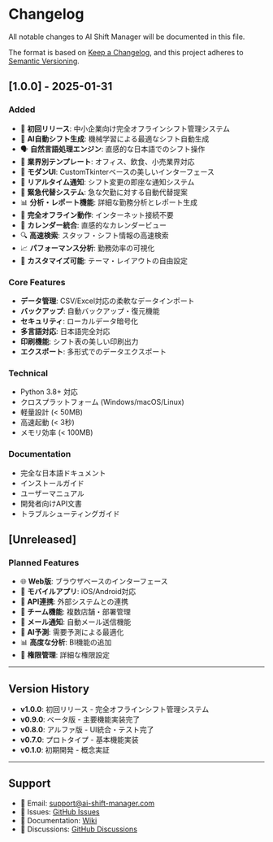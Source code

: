 # Changelog

All notable changes to AI Shift Manager will be documented in this file.

The format is based on [Keep a Changelog](https://keepachangelog.com/en/1.0.0/),
and this project adheres to [Semantic Versioning](https://semver.org/spec/v2.0.0.html).

## [1.0.0] - 2025-01-31

### Added
- 🎉 **初回リリース**: 中小企業向け完全オフラインシフト管理システム
- 🤖 **AI自動シフト生成**: 機械学習による最適なシフト自動生成
- 🗣️ **自然言語処理エンジン**: 直感的な日本語でのシフト操作
- 🏢 **業界別テンプレート**: オフィス、飲食、小売業界対応
- 📱 **モダンUI**: CustomTkinterベースの美しいインターフェース
- 🔄 **リアルタイム通知**: シフト変更の即座な通知システム
- 🚨 **緊急代替システム**: 急な欠勤に対する自動代替提案
- 📊 **分析・レポート機能**: 詳細な勤務分析とレポート生成
- 💾 **完全オフライン動作**: インターネット接続不要
- 📅 **カレンダー統合**: 直感的なカレンダービュー
- 🔍 **高速検索**: スタッフ・シフト情報の高速検索
- 📈 **パフォーマンス分析**: 勤務効率の可視化
- 🎨 **カスタマイズ可能**: テーマ・レイアウトの自由設定

### Core Features
- **データ管理**: CSV/Excel対応の柔軟なデータインポート
- **バックアップ**: 自動バックアップ・復元機能
- **セキュリティ**: ローカルデータ暗号化
- **多言語対応**: 日本語完全対応
- **印刷機能**: シフト表の美しい印刷出力
- **エクスポート**: 多形式でのデータエクスポート

### Technical
- Python 3.8+ 対応
- クロスプラットフォーム (Windows/macOS/Linux)
- 軽量設計 (< 50MB)
- 高速起動 (< 3秒)
- メモリ効率 (< 100MB)

### Documentation
- 完全な日本語ドキュメント
- インストールガイド
- ユーザーマニュアル
- 開発者向けAPI文書
- トラブルシューティングガイド

## [Unreleased]

### Planned Features
- 🌐 **Web版**: ブラウザベースのインターフェース
- 📱 **モバイルアプリ**: iOS/Android対応
- 🔗 **API連携**: 外部システムとの連携
- 🤝 **チーム機能**: 複数店舗・部署管理
- 📧 **メール通知**: 自動メール送信機能
- 🎯 **AI予測**: 需要予測による最適化
- 📊 **高度な分析**: BI機能の追加
- 🔐 **権限管理**: 詳細な権限設定

---

## Version History

- **v1.0.0**: 初回リリース - 完全オフラインシフト管理システム
- **v0.9.0**: ベータ版 - 主要機能実装完了
- **v0.8.0**: アルファ版 - UI統合・テスト完了
- **v0.7.0**: プロトタイプ - 基本機能実装
- **v0.1.0**: 初期開発 - 概念実証

---

## Support

- 📧 Email: support@ai-shift-manager.com
- 🐛 Issues: [GitHub Issues](https://github.com/yourusername/ai-shift-manager/issues)
- 📖 Documentation: [Wiki](https://github.com/yourusername/ai-shift-manager/wiki)
- 💬 Discussions: [GitHub Discussions](https://github.com/yourusername/ai-shift-manager/discussions)
